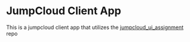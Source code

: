 # JumpCloud Client App
This is a jumpcloud client app that utilizes the [jumpcloud_ui_assignment](https://github.com/TheJumpCloud/jumpcloud_ui_assignment) repo
